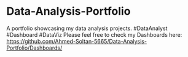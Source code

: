 # Data-Analysis-Portfolio
A portfolio showcasing my data analysis projects. #DataAnalyst #Dashboard #DataViz
Please feel free to check my Dashboards here: https://github.com/Ahmed-Soltan-5665/Data-Analysis-Portfolio/Dashboards/

